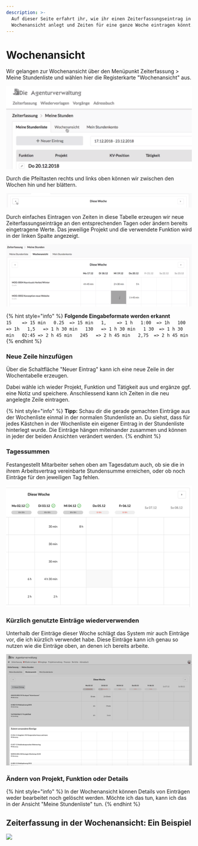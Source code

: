 ```yaml
---
description: >-
  Auf dieser Seite erfahrt ihr, wie ihr einen Zeiterfassungseintrag in der
  Wochenansicht anlegt und Zeiten für eine ganze Woche eintragen könnt.
---
```


# Wochenansicht

Wir gelangen zur Wochenansicht über den Menüpunkt  Zeiterfassung &gt; Meine Stundenliste und wählen hier die Registerkarte "Wochenansicht" aus.  

![](../.gitbook/assets/bildschirmfoto-2019-05-13-um-11.33.16.png)

Durch die Pfeiltasten rechts und links oben können wir zwischen den Wochen hin und her blättern. 

![](../.gitbook/assets/bildschirmfoto-2019-05-13-um-11.38.25.png)

Durch einfaches Eintragen von Zeiten in diese Tabelle erzeugen wir neue Zeiterfassungseinträge an den entsprechenden Tagen oder ändern bereits eingetragene Werte. Das jeweilige Projekt und die verwendete Funktion wird in der linken Spalte angezeigt.

![](../.gitbook/assets/bildschirmfoto-2019-05-13-um-11.33.51.png)

{% hint style="info" %}
**Folgende Eingabeformate werden erkannt**  
`15    => 15 min  
0.25  => 15 min  
1,    => 1 h  
1:00  => 1h  
100   => 1h  
1,5   => 1 h 30 min  
130   => 1 h 30 min  
1 30  => 1 h 30 min  
02:45 => 2 h 45 min  
245   => 2 h 45 min  
2,75  => 2 h 45 min`
{% endhint %}

### Neue Zeile hinzufügen

Über die Schaltfläche "Neuer Eintrag" kann ich eine neue Zeile in der Wochentabelle erzeugen. 

Dabei wähle ich wieder Projekt, Funktion und Tätigkeit aus und ergänze ggf. eine Notiz und speichere. Anschliessend kann ich Zeiten in die neu angelegte Zeile eintragen.

{% hint style="info" %}
**Tipp:** Schau dir die gerade gemachten Einträge aus der Wochenliste einmal in der normalen Stundenliste an. Du siehst, dass für jedes Kästchen in der Wochenliste ein eigener Eintrag in der Stundenliste hinterlegt wurde. Die Einträge hängen miteinander zusammen und können in jeder der beiden Ansichten verändert werden.
{% endhint %}

### Tagessummen

Festangestellt Mitarbeiter sehen oben am Tagesdatum auch, ob sie die in ihrem Arbeitsvertrag vereinbarte Stundensumme erreichen, oder ob noch Einträge für den jeweiligen Tag fehlen.

![](../.gitbook/assets/bildschirmfoto-2019-12-05-um-11.06.02.png)

### Kürzlich genutzte Einträge wiederverwenden

Unterhalb der Einträge dieser Woche schlägt das System mir auch Einträge vor, die ich kürzlich verwendet habe. Diese Einträge kann ich genau so nutzen wie die Einträge oben, an denen ich bereits arbeite.

![](../.gitbook/assets/zuletz-verwendet.jpg)

### Ändern von Projekt, Funktion oder Details

{% hint style="info" %}
In der Wochenansicht können Details von Einträgen weder bearbeitet noch gelöscht werden. Möchte ich das tun, kann ich das in der Ansicht "Meine Stundenliste" tun.
{% endhint %}

## Zeiterfassung in der Wochenansicht: Ein Beispiel

![](https://www.dieagenturverwaltung.de/assets/images/gifs/Zeiterfassung-Wochenansicht.gif)

